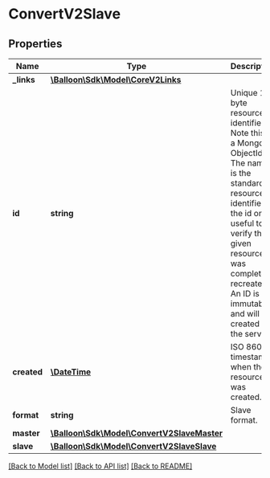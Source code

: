 # ConvertV2Slave

## Properties
Name | Type | Description | Notes
------------ | ------------- | ------------- | -------------
**_links** | [**\Balloon\Sdk\Model\CoreV2Links**](CoreV2Links.md) |  | [optional] 
**id** | **string** | Unique 12-byte resource identifier. Note this is a MongoDB ObjectId. The name is the standard resource identifier, the id only useful to verify that a given resource was completely recreated. An ID is immutable and will be created on the server. | [optional] 
**created** | [**\DateTime**](\DateTime.md) | ISO 8601 timestamp when the resource was created. | [optional] 
**format** | **string** | Slave format. | [optional] 
**master** | [**\Balloon\Sdk\Model\ConvertV2SlaveMaster**](ConvertV2SlaveMaster.md) |  | [optional] 
**slave** | [**\Balloon\Sdk\Model\ConvertV2SlaveSlave**](ConvertV2SlaveSlave.md) |  | [optional] 

[[Back to Model list]](../README.md#documentation-for-models) [[Back to API list]](../README.md#documentation-for-api-endpoints) [[Back to README]](../README.md)


